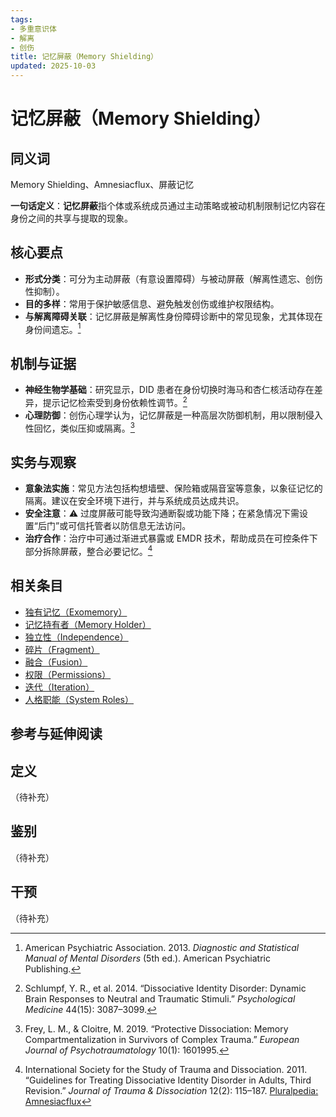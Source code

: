 ```yaml
---
tags:
- 多重意识体
- 解离
- 创伤
title: 记忆屏蔽（Memory Shielding）
updated: 2025-10-03
---
```


# 记忆屏蔽（Memory Shielding）

## 同义词

Memory Shielding、Amnesiacflux、屏蔽记忆

**一句话定义**：**记忆屏蔽**指个体或系统成员通过主动策略或被动机制限制记忆内容在身份之间的共享与提取的现象。

## 核心要点

- **形式分类**：可分为主动屏蔽（有意设置障碍）与被动屏蔽（解离性遗忘、创伤性抑制）。
- **目的多样**：常用于保护敏感信息、避免触发创伤或维护权限结构。
- **与解离障碍关联**：记忆屏蔽是解离性身份障碍诊断中的常见现象，尤其体现在身份间遗忘。[^dsm5]

## 机制与证据

- **神经生物学基础**：研究显示，DID 患者在身份切换时海马和杏仁核活动存在差异，提示记忆检索受到身份依赖性调节。[^schlumpf2014]
- **心理防御**：创伤心理学认为，记忆屏蔽是一种高层次防御机制，用以限制侵入性回忆，类似压抑或隔离。[^frey2019]

## 实务与观察

- **意象法实施**：常见方法包括构想墙壁、保险箱或隔音室等意象，以象征记忆的隔离。建议在安全环境下进行，并与系统成员达成共识。
- **安全注意**：⚠ 过度屏蔽可能导致沟通断裂或功能下降；在紧急情况下需设置“后门”或可信托管者以防信息无法访问。
- **治疗合作**：治疗中可通过渐进式暴露或 EMDR 技术，帮助成员在可控条件下部分拆除屏蔽，整合必要记忆。[^isdtd2011]

## 相关条目

- [独有记忆（Exomemory）](/entries/Exomemory.md)
- [记忆持有者（Memory Holder）](/entries/Memory-Holder.md)
- [独立性（Independence）](/entries/Independence.md)
- [碎片（Fragment）](/entries/Fragment.md)
- [融合（Fusion）](/entries/Fusion.md)
- [权限（Permissions）](/entries/Permissions.md)
- [迭代（Iteration）](/entries/Iteration.md)
- [人格职能（System Roles）](/entries/System-Roles.md)

## 参考与延伸阅读

[^dsm5]: American Psychiatric Association. 2013. *Diagnostic and Statistical Manual of Mental Disorders* (5th ed.). American Psychiatric Publishing.
[^schlumpf2014]: Schlumpf, Y. R., et al. 2014. “Dissociative Identity Disorder: Dynamic Brain Responses to Neutral and Traumatic Stimuli.” *Psychological Medicine* 44(15): 3087–3099.
[^frey2019]: Frey, L. M., & Cloitre, M. 2019. “Protective Dissociation: Memory Compartmentalization in Survivors of Complex Trauma.” *European Journal of Psychotraumatology* 10(1): 1601995.
[^isdtd2011]: International Society for the Study of Trauma and Dissociation. 2011. “Guidelines for Treating Dissociative Identity Disorder in Adults, Third Revision.” *Journal of Trauma & Dissociation* 12(2): 115–187.
[Pluralpedia: Amnesiacflux](https://pluralpedia.org/w/Amnesiacflux)

## 定义

（待补充）

## 鉴别

（待补充）

## 干预

（待补充）
